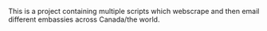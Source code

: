 This is a project containing multiple scripts which webscrape and then email different embassies across Canada/the world.

